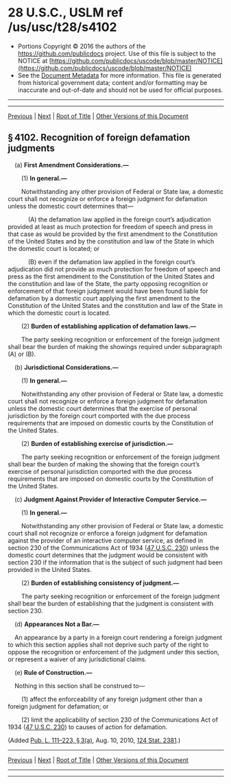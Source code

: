 ---
---

# 28 U.S.C., USLM ref /us/usc/t28/s4102

* Portions Copyright © 2016 the authors of the https://github.com/publicdocs project.
  Use of this file is subject to the NOTICE at [https://github.com/publicdocs/uscode/blob/master/NOTICE](https://github.com/publicdocs/uscode/blob/master/NOTICE)
* See the [Document Metadata](././../../../../..//README.md) for more information.
  This file is generated from historical government data; content and/or formatting may be inaccurate and out-of-date and should not be used for official purposes.

----------
----------

[Previous](./../../../../..//us/usc/t28/ptVI/ch181/m__us_usc_t28_s4101.md) | [Next](./../../../../..//us/usc/t28/ptVI/ch181/m__us_usc_t28_s4103.md) | [Root of Title](./../../../../../) | [Other Versions of this Document](https://publicdocs.github.io/go/links?ns=uslm&ref=%2Fus%2Fusc%2Ft28%2Fs4102)

## § 4102. Recognition of foreign defamation judgments

    (a) __First Amendment Considerations.—__ 

        (1) __In general.—__ 

        Notwithstanding any other provision of Federal or State law, a domestic court shall not recognize or enforce a foreign judgment for defamation unless the domestic court determines that—

            (A) the defamation law applied in the foreign court’s adjudication provided at least as much protection for freedom of speech and press in that case as would be provided by the first amendment to the Constitution of the United States and by the constitution and law of the State in which the domestic court is located; or

            (B) even if the defamation law applied in the foreign court’s adjudication did not provide as much protection for freedom of speech and press as the first amendment to the Constitution of the United States and the constitution and law of the State, the party opposing recognition or enforcement of that foreign judgment would have been found liable for defamation by a domestic court applying the first amendment to the Constitution of the United States and the constitution and law of the State in which the domestic court is located.

        (2) __Burden of establishing application of defamation laws.—__ 

        The party seeking recognition or enforcement of the foreign judgment shall bear the burden of making the showings required under subparagraph (A) or (B).

    (b) __Jurisdictional Considerations.—__ 

        (1) __In general.—__ 

        Notwithstanding any other provision of Federal or State law, a domestic court shall not recognize or enforce a foreign judgment for defamation unless the domestic court determines that the exercise of personal jurisdiction by the foreign court comported with the due process requirements that are imposed on domestic courts by the Constitution of the United States.

        (2) __Burden of establishing exercise of jurisdiction.—__ 

        The party seeking recognition or enforcement of the foreign judgment shall bear the burden of making the showing that the foreign court’s exercise of personal jurisdiction comported with the due process requirements that are imposed on domestic courts by the Constitution of the United States.

    (c) __Judgment Against Provider of Interactive Computer Service.—__ 

        (1) __In general.—__ 

        Notwithstanding any other provision of Federal or State law, a domestic court shall not recognize or enforce a foreign judgment for defamation against the provider of an interactive computer service, as defined in section 230 of the Communications Act of 1934 ([47 U.S.C. 230][/us/usc/t47/s230]) unless the domestic court determines that the judgment would be consistent with section 230 if the information that is the subject of such judgment had been provided in the United States.

        (2) __Burden of establishing consistency of judgment.—__ 

        The party seeking recognition or enforcement of the foreign judgment shall bear the burden of establishing that the judgment is consistent with section 230.

    (d) __Appearances Not a Bar.—__ 

    An appearance by a party in a foreign court rendering a foreign judgment to which this section applies shall not deprive such party of the right to oppose the recognition or enforcement of the judgment under this section, or represent a waiver of any jurisdictional claims.

    (e) __Rule of Construction.—__ 

    Nothing in this section shall be construed to—

        (1) affect the enforceability of any foreign judgment other than a foreign judgment for defamation; or

        (2) limit the applicability of section 230 of the Communications Act of 1934 ([47 U.S.C. 230][/us/usc/t47/s230]) to causes of action for defamation.

(Added [Pub. L. 111–223, § 3(a)][/us/pl/111/223/s3/a], Aug. 10, 2010, [124 Stat. 2381][/us/stat/124/2381].)

----------

[Previous](./../../../../..//us/usc/t28/ptVI/ch181/m__us_usc_t28_s4101.md) | [Next](./../../../../..//us/usc/t28/ptVI/ch181/m__us_usc_t28_s4103.md) | [Root of Title](./../../../../../) | [Other Versions of this Document](https://publicdocs.github.io/go/links?ns=uslm&ref=%2Fus%2Fusc%2Ft28%2Fs4102)

----------
----------

[/us/usc/t47/s230]: https://publicdocs.github.io/go/links?ns=uslm&ref=%2Fus%2Fusc%2Ft47%2Fs230
[/us/usc/t47/s230]: https://publicdocs.github.io/go/links?ns=uslm&ref=%2Fus%2Fusc%2Ft47%2Fs230
[/us/pl/111/223/s3/a]: https://publicdocs.github.io/go/links?ns=uslm&ref=%2Fus%2Fpl%2F111%2F223%2Fs3%2Fa
[/us/stat/124/2381]: https://publicdocs.github.io/go/links?ns=uslm&ref=%2Fus%2Fstat%2F124%2F2381


